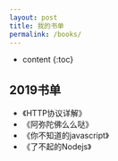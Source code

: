 ```yaml
---
layout: post
title: 我的书单
permalink: /books/
---
```


* content
{:toc}


2019书单
-----------------------------------------------------------------


+ 《HTTP协议详解》
+ 《阿弥陀佛么么哒》
+ 《你不知道的javascript》
+ 《了不起的Nodejs》
